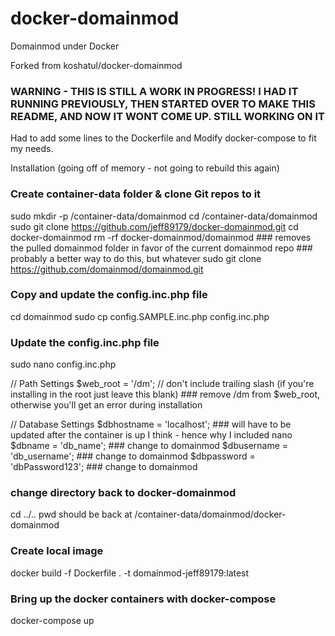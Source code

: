 # docker-domainmod
Domainmod under Docker

Forked from koshatul/docker-domainmod

### WARNING - THIS IS STILL A WORK IN PROGRESS! I HAD IT RUNNING PREVIOUSLY, THEN STARTED OVER TO MAKE THIS README, AND NOW IT WONT COME UP. STILL WORKING ON IT ###

Had to add some lines to the Dockerfile and Modify docker-compose to fit my needs.

Installation (going off of memory - not going to rebuild this again)

### Create container-data folder & clone Git repos to it
sudo mkdir -p /container-data/domainmod 
cd /container-data/domainmod
sudo git clone https://github.com/jeff89179/docker-domainmod.git
cd docker-domainmod
rm -rf docker-domainmod/domainmod       ### removes the pulled domainmod folder in favor of the current domainmod repo
                                        ### probably a better way to do this, but whatever
sudo git clone https://github.com/domainmod/domainmod.git

### Copy and update the config.inc.php file
cd domainmod
sudo cp config.SAMPLE.inc.php config.inc.php

### Update the config.inc.php file
sudo nano config.inc.php


// Path Settings
$web_root = '/dm'; // don't include trailing slash (if you're installing in the root just leave this blank)
            ### remove /dm from $web_root, otherwise you'll get an error during installation

// Database Settings
$dbhostname = 'localhost';       ### will have to be updated after the container is up I think - hence why I included nano
$dbname = 'db_name';             ### change to domainmod
$dbusername = 'db_username';     ### change to domainmod
$dbpassword = 'dbPassword123';   ### change to domainmod

### change directory back to docker-domainmod
cd ../..
pwd
should be back at /container-data/domainmod/docker-domainmod

### Create local image
docker build -f Dockerfile . -t domainmod-jeff89179:latest

### Bring up the docker containers with docker-compose 
docker-compose up

